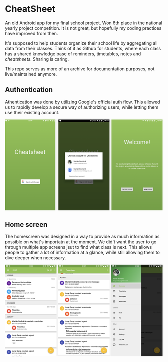 # CheatSheet
An old Android app for my final school project. Won 6th place in the national yearly project competition. It is not great, but hopefully my coding practices have improved from then.

It's supposed to help students organize their school life by aggregating all data from their classes. Think of it as Github for students, where each class has a shared knowledge base of reminders, timetables, notes and _cheatsheets_. Sharing is caring.

This repo serves as more of an archive for documentation purposes, not live/maintained anymore.

## Authentication

Athentication was done by utilizing Google's official auth flow. This allowed us to rapidly develop a secure way of authorizing users, while letting them use their existing account.

![Athorization flow](auth.png)

## Home screen

The homescreen was designed in a way to provide as much information as possible on what's importatn at the moment. We did't want the user to go through multiple app screens jsut to find what class is next. This allows people to gather a lot of information at a glance, while still allowing them to dive deeper when necessary.

![Overview screen](main_screen.png)
